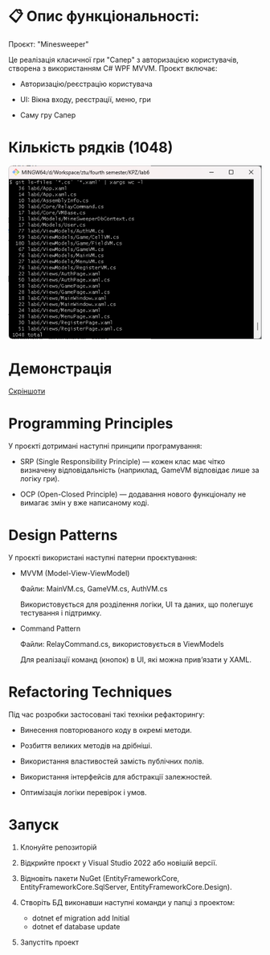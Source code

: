 # 📋 Опис функціональності:
Проєкт: "Minesweeper"

Це реалізація класичної гри "Сапер" з авторизацією користувачів, створена з використанням C# WPF MVVM. Проєкт включає:

- Авторизацію/реєстрацію користувача

- UI: Вікна входу, реєстрації, меню, гри

- Саму гру Сапер

# Кількість рядків (1048)
![Кількість рядків](./demo/lines.png)

# Демонстрація
[Скріншоти](./demo)

# Programming Principles

У проєкті дотримані наступні принципи програмування:

- SRP (Single Responsibility Principle) — кожен клас має чітко визначену відповідальність (наприклад, GameVM відповідає лише за логіку гри).

- OCP (Open-Closed Principle) — додавання нового функціоналу не вимагає змін у вже написаному коді.

# Design Patterns
У проєкті використані наступні патерни проєктування:

- MVVM (Model-View-ViewModel)

  Файли: MainVM.cs, GameVM.cs, AuthVM.cs
  
  Використовується для розділення логіки, UI та даних, що полегшує тестування і підтримку.

- Command Pattern

  Файли: RelayCommand.cs, використовується в ViewModels

  Для реалізації команд (кнопок) в UI, які можна прив’язати у XAML.

# Refactoring Techniques

Під час розробки застосовані такі техніки рефакторингу:

- Винесення повторюваного коду в окремі методи.

- Розбиття великих методів на дрібніші.

- Використання властивостей замість публічних полів.

- Використання інтерфейсів для абстракції залежностей.

- Оптимізація логіки перевірок і умов.

# Запуск

1. Клонуйте репозиторій

1. Відкрийте проєкт у Visual Studio 2022 або новішій версії.

1. Відновіть пакети NuGet (EntityFrameworkCore, EntityFrameworkCore.SqlServer, EntityFrameworkCore.Design).

1. Створіть БД виконавши наступні команди у папці з проектом:
   - dotnet ef migration add Initial
   - dotnet ef database update

1. Запустіть проект
